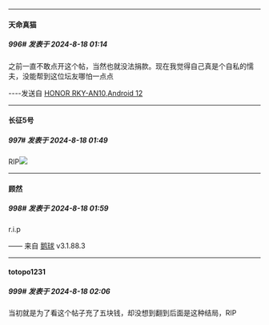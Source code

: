 ﻿
*****

####  天命真猫  
##### 996#       发表于 2024-8-18 01:14

之前一直不敢点开这个帖，当然也就没法捐款。现在我觉得自己真是个自私的懦夫，没能帮到这位坛友哪怕一点点

----发送自 [HONOR RKY-AN10,Android 12](http://stage1.5j4m.com/?1.37)


*****

####  长征5号  
##### 997#       发表于 2024-8-18 01:49

RIP<img src="https://static.saraba1st.com/image/smiley/face2017/092.png" referrerpolicy="no-referrer">


*****

####  顾然  
##### 998#       发表于 2024-8-18 01:59

r.i.p

—— 来自 [鹅球](https://www.pgyer.com/GcUxKd4w) v3.1.88.3


*****

####  totopo1231  
##### 999#       发表于 2024-8-18 02:06

当初就是为了看这个帖子充了五块钱，却没想到翻到后面是这种结局，RIP


